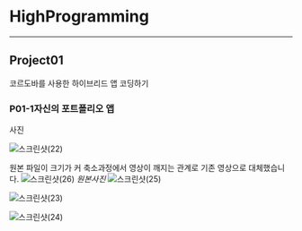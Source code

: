 # HighProgramming
***
## Project01
코르도바를 사용한 하이브리드 앱 코딩하기

### P01-1자신의 포트폴리오 앱


사진



![스크린샷(22)](https://user-images.githubusercontent.com/35947698/228150265-14bbfa97-df61-45cb-839b-4b18ce498672.png)



원본 파일이 크기가 커 축소과정에서 영상이 깨지는 관계로 기존 영상으로 대체했습니다.
![스크린샷(26)](https://user-images.githubusercontent.com/35947698/228150440-f1f5f28f-61df-41e7-af52-b010f676f95e.png)
*원본사진*
![스크린샷(25)](https://user-images.githubusercontent.com/35947698/228150283-c5f2da7a-208a-452d-9f61-33c40f21247e.png)



![스크린샷(23)](https://user-images.githubusercontent.com/35947698/228150276-798bcf17-111e-4ad8-89ae-fa50dc9066d5.png)



![스크린샷(24)](https://user-images.githubusercontent.com/35947698/228150279-2960c6ef-feb4-4bd8-affb-47170dea135d.png)
